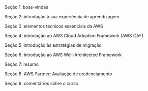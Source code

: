 Seção 1: boas-vindas

Seção 2: introdução à sua experiência de aprendizagem

Seção 3: elementos técnicos essenciais da AWS

Seção 4: introdução ao AWS Cloud Adoption Framework (AWS CAF)

Seção 5: introdução às estratégias de migração

Seção 6: introdução ao AWS Well-Architected Framework

Seção 7: resumo

Seção 8: AWS Partner: Avaliação de credenciamento

Seção 9: comentários sobre o curso